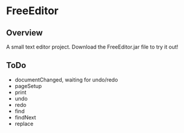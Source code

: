 # FreeEditor
## Overview
A small text editor project. Download the FreeEditor.jar file to try it out!

## ToDo
- documentChanged, waiting for undo/redo
- pageSetup
- print
- undo
- redo
- find
- findNext
- replace

